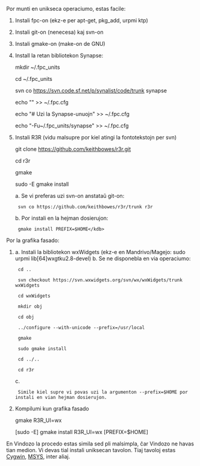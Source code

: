 Por munti en unikseca operaciumo, estas facile:

1. Instali fpc-on (ekz-e per apt-get, pkg_add, urpmi ktp)
2. Instali git-on (nenecesa) kaj svn-on
3. Instali gmake-on (make-on de GNU)
4. Install la retan bibliotekon Synapse:

    mkdir ~/.fpc_units

    cd ~/.fpc_units

    svn co https://svn.code.sf.net/p/synalist/code/trunk synapse

    echo "" >> ~/.fpc.cfg

    echo "# Uzi la Synapse-unuojn" >> ~/.fpc.cfg

    echo "-Fu~/.fpc_units/synapse" >> ~/.fpc.cfg

5. Instali R3R (vidu malsupre por kiel atingi la fontotekstojn per svn)

    git clone https://github.com/keithbowes/r3r.git

    cd r3r

    gmake

    sudo -E gmake install

    a. Se vi preferas uzi svn-on anstataŭ git-on:

        svn co https://github.com/keithbowes/r3r/trunk r3r

    b. Por instali en la hejman dosierujon:

        gmake install PREFIX=$HOME</kdb>

Por la grafika fasado:

1. 
    a. Instali la bibliotekon wxWidgets (ekz-e en Mandrivo/Magejo: sudo urpmi lib[64]wxgtku2.8-devel)
    b. Se ne disponebla en via operaciumo:

        cd ..

        svn checkout https://svn.wxwidgets.org/svn/wx/wxWidgets/trunk wxWidgets

        cd wxWidgets

        mkdir obj

        cd obj

        ../configure --with-unicode --prefix=/usr/local

        gmake

        sudo gmake install

        cd ../..

        cd r3r

    c.

        Simile kiel supre vi povas uzi la argumenton --prefix=$HOME por instali en vian hejman dosierujon.
2. Kompilumi kun grafika fasado

    gmake R3R_UI=wx

    [sudo -E] gmake install R3R_UI=wx [PREFIX=$HOME]

En Vindozo la procedo estas simila sed pli malsimpla, ĉar Vindozo ne havas tian medion. Vi devas tial instali uniksecan tavolon.  Tiaj tavoloj estas [Cygwin](http://cygwin.com/), [MSYS](http://mingw.org/wiki/msys), inter aliaj.
